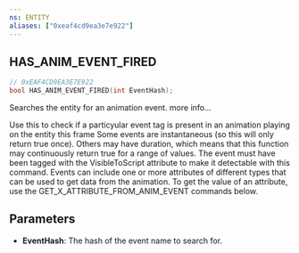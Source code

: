 ```yaml
---
ns: ENTITY
aliases: ["0xeaf4cd9ea3e7e922"]
---
```

## HAS_ANIM_EVENT_FIRED

```c
// 0xEAF4CD9EA3E7E922
bool HAS_ANIM_EVENT_FIRED(int EventHash);
```

Searches the entity for an animation event. more info...

Use this to check if a particyular event tag is present in an animation playing on the entity this frame Some events are instantaneous (so this will only return true once). Others may have duration, which means that this function may continuously return true for a range of values. The event must have been tagged with the VisibleToScript attribute to make it detectable with this command. Events can include one or more attributes of different types that can be used to get data from the animation. To get the value of an attribute, use the GET_X_ATTRIBUTE_FROM_ANIM_EVENT commands below.


## Parameters
* **EventHash**: The hash of the event name to search for.
